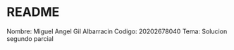 README
======
Nombre: Miguel Angel Gil Albarracin
Codigo: 20202678040
Tema: Solucion segundo parcial

